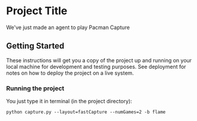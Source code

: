 # Project Title

We've just made an agent to play Pacman Capture

## Getting Started

These instructions will get you a copy of the project up and running on your local machine for development and testing purposes. See deployment for notes on how to deploy the project on a live system.

### Running the project

You just type it in terminal (in the project directory):

```
python capture.py --layout=fastCapture --numGames=2 -b flame
```
